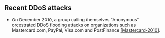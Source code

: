 Recent DDoS attacks
---


- On December 2010, a group calling themselves "Anonymous" orcestrated DDoS flooding attacks on organizations such as Mastercard.com, PayPal, Visa.com and PostFinance [[Mastercard-2010]](http://www.theguardian.com/media/2010/dec/08/operation-payback-mastercard-website-wikileaks).